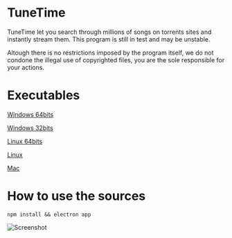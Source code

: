 # TuneTime
TuneTime let you search through millions of songs on torrents sites and instantly stream them.
This program is still in test and may be unstable.

Altough there is no restrictions imposed by the program itself, we do not condone the illegal use of copyrighted files, you are the sole responsible for your actions.
# Executables
[Windows 64bits](http://php-obportfolio.rhcloud.com/TuneTime-windows64.zip)

[Windows 32bits](http://php-obportfolio.rhcloud.com/TuneTime-windows.zip)

[Linux 64bits](http://php-obportfolio.rhcloud.com/TuneTime-linux64.zip)

[Linux](http://php-obportfolio.rhcloud.com/TuneTime-linux.zip)

[Mac](http://php-obportfolio.rhcloud.com/TuneTime-mac.zip)

# How to use the sources
```
npm install && electron app
```
![Screenshot](http://i.imgur.com/VzJAm1q.png)
